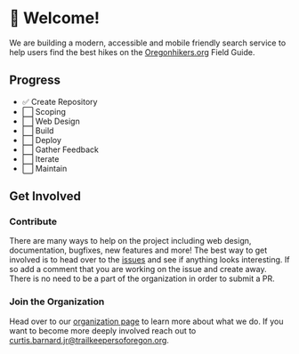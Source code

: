 # 👋 Welcome!
We are building a modern, accessible and mobile friendly search service to help users find the best hikes on the [Oregonhikers.org](https://www.oregonhikers.org/field_guide/Main_Page) Field Guide.

## Progress
- ✅ Create Repository
- ⬜ Scoping
- ⬜ Web Design
- ⬜ Build
- ⬜ Deploy
- ⬜ Gather Feedback
- ⬜ Iterate
- ⬜ Maintain

## Get Involved
### Contribute
There are many ways to help on the project including web design, documentation, bugfixes, new features and more! The best way to get involved is to head over to the [issues](https://github.com/trailkeepersoforegon/ohsearch/issues) and see if anything looks interesting. If so add a comment that you are working on the issue and create away. There is no need to be a part of the organization in order to submit a PR.

### Join the Organization
Head over to our [organization page](https://github.com/trailkeepersoforegon) to learn more about what we do. If you want to become more deeply involved reach out to [curtis.barnard.jr@trailkeepersoforegon.org](curtis.barnard.jr@trailkeepersoforegon.org).

